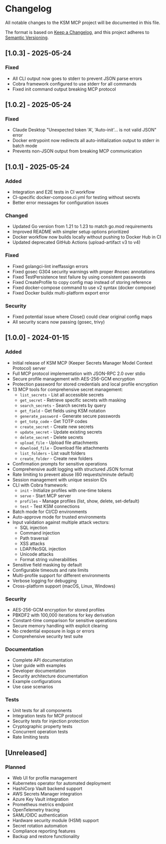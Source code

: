 # Changelog

All notable changes to the KSM MCP project will be documented in this file.

The format is based on [Keep a Changelog](https://keepachangelog.com/en/1.0.0/),
and this project adheres to [Semantic Versioning](https://semver.org/spec/v2.0.0.html).

## [1.0.3] - 2025-05-24

### Fixed
- All CLI output now goes to stderr to prevent JSON parse errors
- Cobra framework configured to use stderr for all commands
- Fixed init command output breaking MCP protocol

## [1.0.2] - 2025-05-24

### Fixed
- Claude Desktop "Unexpected token 'A', 'Auto-init'... is not valid JSON" error
- Docker entrypoint now redirects all auto-initialization output to stderr in batch mode
- Prevents non-JSON output from breaking MCP communication

## [1.0.1] - 2025-05-24

### Added
- Integration and E2E tests in CI workflow
- CI-specific docker-compose.ci.yml for testing without secrets
- Better error messages for configuration issues

### Changed
- Updated Go version from 1.21 to 1.23 to match go.mod requirements
- Improved README with simpler setup options prioritized
- Docker workflow now builds locally without pushing to Docker Hub in CI
- Updated deprecated GitHub Actions (upload-artifact v3 to v4)

### Fixed
- Fixed golangci-lint ineffassign errors
- Fixed gosec G304 security warnings with proper #nosec annotations
- Fixed TestPersistence test failure by using consistent passwords
- Fixed CreateProfile to copy config map instead of storing reference
- Fixed docker-compose command to use v2 syntax (docker compose)
- Fixed Docker buildx multi-platform export error

### Security
- Fixed potential issue where Close() could clear original config maps
- All security scans now passing (gosec, trivy)

## [1.0.0] - 2024-01-15

### Added
- Initial release of KSM MCP (Keeper Secrets Manager Model Context Protocol) server
- Full MCP protocol implementation with JSON-RPC 2.0 over stdio
- Secure profile management with AES-256-GCM encryption
- Protection password for stored credentials and local profile encryption
- 13 MCP tools for comprehensive secret management:
  - `list_secrets` - List all accessible secrets
  - `get_secret` - Retrieve specific secrets with masking
  - `search_secrets` - Search secrets by query
  - `get_field` - Get fields using KSM notation
  - `generate_password` - Generate secure passwords
  - `get_totp_code` - Get TOTP codes
  - `create_secret` - Create new secrets
  - `update_secret` - Update existing secrets
  - `delete_secret` - Delete secrets
  - `upload_file` - Upload file attachments
  - `download_file` - Download file attachments
  - `list_folders` - List vault folders
  - `create_folder` - Create new folders
- Confirmation prompts for sensitive operations
- Comprehensive audit logging with structured JSON format
- Rate limiting to prevent abuse (60 requests/minute default)
- Session management with unique session IDs
- CLI with Cobra framework:
  - `init` - Initialize profiles with one-time tokens
  - `serve` - Start MCP server
  - `profiles` - Manage profiles (list, show, delete, set-default)
  - `test` - Test KSM connections
- Batch mode for CI/CD environments
- Auto-approve mode for trusted environments
- Input validation against multiple attack vectors:
  - SQL injection
  - Command injection
  - Path traversal
  - XSS attacks
  - LDAP/NoSQL injection
  - Unicode attacks
  - Format string vulnerabilities
- Sensitive field masking by default
- Configurable timeouts and rate limits
- Multi-profile support for different environments
- Verbose logging for debugging
- Cross-platform support (macOS, Linux, Windows)

### Security
- AES-256-GCM encryption for stored profiles
- PBKDF2 with 100,000 iterations for key derivation
- Constant-time comparison for sensitive operations
- Secure memory handling with explicit clearing
- No credential exposure in logs or errors
- Comprehensive security test suite

### Documentation
- Complete API documentation
- User guide with examples
- Developer documentation
- Security architecture documentation
- Example configurations
- Use case scenarios

### Tests
- Unit tests for all components
- Integration tests for MCP protocol
- Security tests for injection protection
- Cryptographic property tests
- Concurrent operation tests
- Rate limiting tests

## [Unreleased]

### Planned
- Web UI for profile management
- Kubernetes operator for automated deployment
- HashiCorp Vault backend support
- AWS Secrets Manager integration
- Azure Key Vault integration
- Prometheus metrics endpoint
- OpenTelemetry tracing
- SAML/OIDC authentication
- Hardware security module (HSM) support
- Secret rotation automation
- Compliance reporting features
- Backup and restore functionality